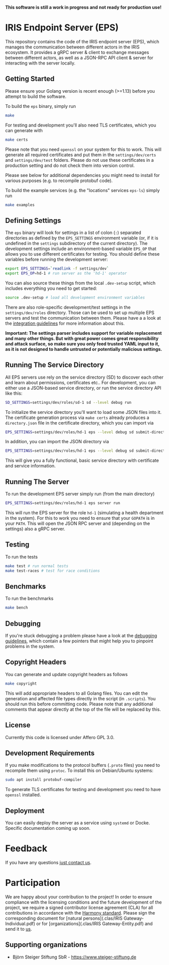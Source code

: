 **This software is still a work in progress and not ready for production use!**

# IRIS Endpoint Server (EPS)

This repository contains the code of the IRIS endpoint server (EPS), which manages the communication between different actors in the IRIS ecosystem. It provides a gRPC server & client to exchange messages between different actors, as well as a JSON-RPC API client & server for interacting with the server locally.

## Getting Started

Please ensure your Golang version is recent enough (>=1.13) before you attempt to build the software. 

To build the `eps` binary, simply run

```bash
make
```

For testing and development you'll also need TLS certificates, which you can generate with

```bash
make certs
```

Please note that you need `openssl` on your system for this to work. This will generate all required certificates and put them in the `settings/dev/certs` and `settings/dev/test` folders. Please do not use these certificates in a production setting and do not check them into version control.

Please see below for additional dependencies you might need to install for various purposes (e.g. to recompile protobuf code).

To build the example services (e.g. the "locations" services `eps-ls`) simply run

```bash
make examples
```

## Defining Settings

The `eps` binary will look for settings in a list of colon (`:`) separated directories as defined by the `EPS_SETTINGS` environment variable (or, if it is undefined in the `settings` subdirectory of the current directory). The development settings include an environment-based variable `EPS_OP` that allows you to use different certificates for testing. You should define these variables before running the development server:

```bash
export EPS_SETTINGS=`readlink -f settings/dev`
export EPS_OP=hd-1 # run server as the 'hd-1' operator
```

You can also source these things from the local `.dev-setup` script, which includes everything you need to get started:

```bash
source .dev-setup # load all development environment variables
```

There are also role-specific development/test settings in the `settings/dev/roles` directory. Those can be used to set up multiple EPS servers and test the communication between them. Please have a a look at the [integration guidelines](docs/integration.md) for more information about this.

**Important: The settings parser includes support for variable replacement and many other things. But with great power comes great responsibility and attack surface, so make sure you only feed trusted YAML input to it, as it is not designed to handle untrusted or potentially malicious settings.**

## Running The Service Directory

All EPS servers use rely on the service directory (SD) to discover each other and learn about permissions, certificates etc.. For development, you can either use a JSON-based service directory, or run the service directory API like this:

```bash
SD_SETTINGS=settings/dev/roles/sd-1 sd --level debug run
```

To initialize the service directory you'll want to load some JSON files into it. The certificate generation process via `make certs` already produces a `directory.json` file in the certificate directory, which you can import via

```bash
EPS_SETTINGS=settings/dev/roles/hd-1 eps --level debug sd submit-directory settings/dev/certs/directory.json
```

In addition, you can import the JSON directory via

```bash
EPS_SETTINGS=settings/dev/roles/hd-1 eps --level debug sd submit-directory settings/dev/directory.json
```

This will give you a fully functional, basic service directory with certificate and service information.

## Running The Server

To run the development EPS server simply run (from the main directory)

```bash
EPS_SETTINGS=settings/dev/roles/hd-1 eps server run
```

This will run the EPS server for the role `hd-1` (simulating a health department in the system). For this to work you need to ensure that your `GOPATH` is in your `PATH`. This will open the JSON RPC server and (depending on the settings) also a gRPC server.

## Testing

To run the tests

```bash
make test # run normal tests
make test-races # test for race conditions
```

## Benchmarks

To run the benchmarks

```bash
make bench
```

## Debugging

If you're stuck debugging a problem please have a look at the [debugging guidelines](docs/debugging.md), which contain a few pointers that might help you to pinpoint problems in the system.

## Copyright Headers

You can generate and update copyright headers as follows

```bash
make copyright
```

This will add appropriate headers to all Golang files. You can edit the generation and affected file types directly in the script (in `.scripts`). You should run this before committing code. Please note that any additional comments that appear directly at the top of the file will be replaced by this.

## License

Currently this code is licensed under Affero GPL 3.0.

## Development Requirements

If you make modifications to the protocol buffers (`.proto` files) you need to recompile them using `protoc`. To install this on Debian/Ubuntu systems:

```bash
sudo apt install protobuf-compiler
```

To generate TLS certificates for testing and development you need to have `openssl` installed.

## Deployment

You can easily deploy the server as a service using `systemd` or Docke. Specific documentation coming up soon.

# Feedback

If you have any questions [just contact us](mailto:iris@steiger-stiftung.de).

# Participation

We are happy about your contribution to the project! In order to ensure compliance with the licensing conditions and the future development of the project, we require a signed contributor license agreement (CLA) for all contributions in accordance with the [Harmony standard](http://selector.harmonyagreements.org). Please sign the corresponding document for [natural persons](.clas/IRIS Gateway-Individual.pdf) or for [organizations](.clas/IRIS Gateway-Entity.pdf) and send it to [us](mailto:iris@steiger-stiftung.de).

## Supporting organizations

- Björn Steiger Stiftung SbR - https://www.steiger-stiftung.de
